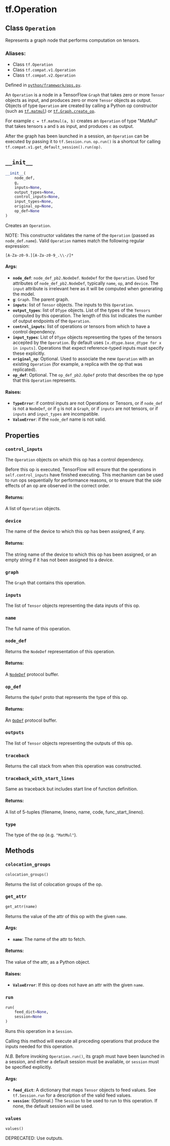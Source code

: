 <div itemscope itemtype="http://developers.google.com/ReferenceObject">
<meta itemprop="name" content="tf.Operation" />
<meta itemprop="path" content="Stable" />
<meta itemprop="property" content="control_inputs"/>
<meta itemprop="property" content="device"/>
<meta itemprop="property" content="graph"/>
<meta itemprop="property" content="inputs"/>
<meta itemprop="property" content="name"/>
<meta itemprop="property" content="node_def"/>
<meta itemprop="property" content="op_def"/>
<meta itemprop="property" content="outputs"/>
<meta itemprop="property" content="traceback"/>
<meta itemprop="property" content="traceback_with_start_lines"/>
<meta itemprop="property" content="type"/>
<meta itemprop="property" content="__init__"/>
<meta itemprop="property" content="colocation_groups"/>
<meta itemprop="property" content="get_attr"/>
<meta itemprop="property" content="run"/>
<meta itemprop="property" content="values"/>
</div>

# tf.Operation

## Class `Operation`

Represents a graph node that performs computation on tensors.



### Aliases:

* Class `tf.Operation`
* Class `tf.compat.v1.Operation`
* Class `tf.compat.v2.Operation`



Defined in [`python/framework/ops.py`](/code/stable/tensorflow/python/framework/ops.py).

<!-- Placeholder for "Used in" -->

An `Operation` is a node in a TensorFlow `Graph` that takes zero or
more `Tensor` objects as input, and produces zero or more `Tensor`
objects as output. Objects of type `Operation` are created by
calling a Python op constructor (such as
<a href="../tf/linalg/matmul.md"><code>tf.matmul</code></a>)
or <a href="../tf/Graph.md#create_op"><code>tf.Graph.create_op</code></a>.

For example `c = tf.matmul(a, b)` creates an `Operation` of type
"MatMul" that takes tensors `a` and `b` as input, and produces `c`
as output.

After the graph has been launched in a session, an `Operation` can
be executed by passing it to
`tf.Session.run`.
`op.run()` is a shortcut for calling
`tf.compat.v1.get_default_session().run(op)`.

<h2 id="__init__"><code>__init__</code></h2>

``` python
__init__(
    node_def,
    g,
    inputs=None,
    output_types=None,
    control_inputs=None,
    input_types=None,
    original_op=None,
    op_def=None
)
```

Creates an `Operation`.

NOTE: This constructor validates the name of the `Operation` (passed
as `node_def.name`). Valid `Operation` names match the following
regular expression:

    [A-Za-z0-9.][A-Za-z0-9_.\\-/]*

#### Args:


* <b>`node_def`</b>: `node_def_pb2.NodeDef`.  `NodeDef` for the `Operation`. Used for
  attributes of `node_def_pb2.NodeDef`, typically `name`, `op`, and
  `device`.  The `input` attribute is irrelevant here as it will be
  computed when generating the model.
* <b>`g`</b>: `Graph`. The parent graph.
* <b>`inputs`</b>: list of `Tensor` objects. The inputs to this `Operation`.
* <b>`output_types`</b>: list of `DType` objects.  List of the types of the `Tensors`
  computed by this operation.  The length of this list indicates the
  number of output endpoints of the `Operation`.
* <b>`control_inputs`</b>: list of operations or tensors from which to have a control
  dependency.
* <b>`input_types`</b>: List of `DType` objects representing the types of the tensors
  accepted by the `Operation`.  By default uses `[x.dtype.base_dtype for x
  in inputs]`.  Operations that expect reference-typed inputs must specify
  these explicitly.
* <b>`original_op`</b>: Optional. Used to associate the new `Operation` with an
  existing `Operation` (for example, a replica with the op that was
  replicated).
* <b>`op_def`</b>: Optional. The `op_def_pb2.OpDef` proto that describes the op type
  that this `Operation` represents.


#### Raises:


* <b>`TypeError`</b>: if control inputs are not Operations or Tensors,
  or if `node_def` is not a `NodeDef`,
  or if `g` is not a `Graph`,
  or if `inputs` are not tensors,
  or if `inputs` and `input_types` are incompatible.
* <b>`ValueError`</b>: if the `node_def` name is not valid.



## Properties

<h3 id="control_inputs"><code>control_inputs</code></h3>

The `Operation` objects on which this op has a control dependency.

Before this op is executed, TensorFlow will ensure that the
operations in `self.control_inputs` have finished executing. This
mechanism can be used to run ops sequentially for performance
reasons, or to ensure that the side effects of an op are observed
in the correct order.

#### Returns:

A list of `Operation` objects.


<h3 id="device"><code>device</code></h3>

The name of the device to which this op has been assigned, if any.


#### Returns:

The string name of the device to which this op has been
assigned, or an empty string if it has not been assigned to a
device.


<h3 id="graph"><code>graph</code></h3>

The `Graph` that contains this operation.


<h3 id="inputs"><code>inputs</code></h3>

The list of `Tensor` objects representing the data inputs of this op.


<h3 id="name"><code>name</code></h3>

The full name of this operation.


<h3 id="node_def"><code>node_def</code></h3>

Returns the `NodeDef` representation of this operation.


#### Returns:

A
[`NodeDef`](https://www.tensorflow.org/code/tensorflow/core/framework/node_def.proto)
protocol buffer.


<h3 id="op_def"><code>op_def</code></h3>

Returns the `OpDef` proto that represents the type of this op.


#### Returns:

An
[`OpDef`](https://www.tensorflow.org/code/tensorflow/core/framework/op_def.proto)
protocol buffer.


<h3 id="outputs"><code>outputs</code></h3>

The list of `Tensor` objects representing the outputs of this op.


<h3 id="traceback"><code>traceback</code></h3>

Returns the call stack from when this operation was constructed.


<h3 id="traceback_with_start_lines"><code>traceback_with_start_lines</code></h3>

Same as traceback but includes start line of function definition.


#### Returns:

A list of 5-tuples (filename, lineno, name, code, func_start_lineno).


<h3 id="type"><code>type</code></h3>

The type of the op (e.g. `"MatMul"`).




## Methods

<h3 id="colocation_groups"><code>colocation_groups</code></h3>

``` python
colocation_groups()
```

Returns the list of colocation groups of the op.


<h3 id="get_attr"><code>get_attr</code></h3>

``` python
get_attr(name)
```

Returns the value of the attr of this op with the given `name`.


#### Args:


* <b>`name`</b>: The name of the attr to fetch.


#### Returns:

The value of the attr, as a Python object.



#### Raises:


* <b>`ValueError`</b>: If this op does not have an attr with the given `name`.

<h3 id="run"><code>run</code></h3>

``` python
run(
    feed_dict=None,
    session=None
)
```

Runs this operation in a `Session`.

Calling this method will execute all preceding operations that
produce the inputs needed for this operation.

*N.B.* Before invoking `Operation.run()`, its graph must have been
launched in a session, and either a default session must be
available, or `session` must be specified explicitly.

#### Args:


* <b>`feed_dict`</b>: A dictionary that maps `Tensor` objects to feed values. See
  `tf.Session.run` for a description of the valid feed values.
* <b>`session`</b>: (Optional.) The `Session` to be used to run to this operation. If
  none, the default session will be used.

<h3 id="values"><code>values</code></h3>

``` python
values()
```

DEPRECATED: Use outputs.




